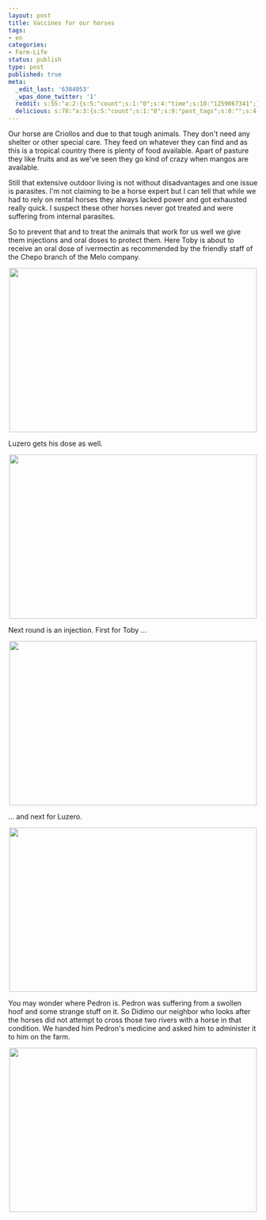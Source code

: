 ```yaml
---
layout: post
title: Vaccines for our horses
tags:
- en
categories:
- Farm-Life
status: publish
type: post
published: true
meta:
  _edit_last: '6384953'
  _wpas_done_twitter: '1'
  reddit: s:55:"a:2:{s:5:"count";s:1:"0";s:4:"time";s:10:"1259067341";}";
  delicious: s:78:"a:3:{s:5:"count";s:1:"0";s:9:"post_tags";s:0:"";s:4:"time";s:10:"1259067340";}";
---
```

Our horse are Criollos and due to that tough animals. They don't need any shelter or other special care. They feed on whatever they can find and as this is a tropical country there is plenty of food available. Apart of pasture they like fruits and as we've seen they go kind of crazy when mangos are available.

Still that extensive outdoor living is not without disadvantages and one issue is parasites. I'm not claiming to be a horse expert but I can tell that while we had to rely on rental horses they always lacked power and got exhausted really quick. I suspect these other horses never got treated and were suffering from internal parasites.

So to prevent that and to treat the animals that work for us well we give them injections and oral doses to protect them. Here Toby is about to receive an oral dose of ivermectin as recommended by the friendly staff of the Chepo branch of the Melo company.

<a href="http://www.flickr.com/photos/34665899@N00/4069395860" title="View '' on Flickr.com"><div style="text-align:center;"><img src="http://farm3.static.flickr.com/2684/4069395860_88749f0609.jpg" alt="" border="0" width="500" height="332" /></div></a>

Luzero gets his dose as well.

<a href="http://www.flickr.com/photos/34665899@N00/4068634445" title="View '' on Flickr.com"><div style="text-align:center;"><img src="http://farm3.static.flickr.com/2742/4068634445_052777658d.jpg" alt="" border="0" width="500" height="332" /></div></a>

Next round is an injection. First for Toby ...

<a href="http://www.flickr.com/photos/34665899@N00/4068637839" title="View '' on Flickr.com"><div style="text-align:center;"><img src="http://farm3.static.flickr.com/2519/4068637839_5b978615ba.jpg" alt="" border="0" width="500" height="332" /></div></a>

... and next for Luzero.

<a href="http://www.flickr.com/photos/34665899@N00/4069387388" title="View '' on Flickr.com"><div style="text-align:center;"><img src="http://farm3.static.flickr.com/2721/4069387388_0f1a3a9130.jpg" alt="" border="0" width="500" height="332" /></div></a>

You may wonder where Pedron is. Pedron was suffering from a swollen hoof and some strange stuff on it. So Didimo our neighbor who looks after the horses did not attempt to cross those two rivers with a horse in that condition. We handed him Pedron's medicine and asked him to administer it to him on the farm.

<a href="http://www.flickr.com/photos/34665899@N00/4068630039" title="View '' on Flickr.com"><div style="text-align:center;"><img src="http://farm4.static.flickr.com/3479/4068630039_6d9b10d1fc.jpg" alt="" border="0" width="500" height="332" /></div></a>
